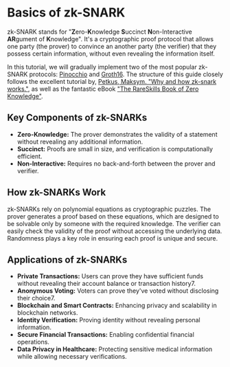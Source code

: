 # Basics of zk-SNARK

zk-SNARK stands for "**Z**ero-**K**nowledge **S**uccinct **N**on-Interactive **AR**gument of **K**nowledge". It's a cryptographic proof protocol that allows one party (the prover) to convince an another party (the verifier) that they possess certain information, without even revealing the information itself.

In this tutorial, we will gradually implement two of the most popular zk-SNARK protocols: [Pinocchio](https://dl.acm.org/doi/abs/10.1145/2856449) and [Groth16](https://eprint.iacr.org/2016/260.pdf). The structure of this guide closely follows the excellent tutorial by, [Petkus, Maksym. "Why and how zk-snark works."](https://arxiv.org/abs/1906.07221), as well as the fantastic eBook ["The RareSkills Book of Zero Knowledge"](https://www.rareskills.io/zk-book). 

## Key Components of zk-SNARKs

- **Zero-Knowledge:** The prover demonstrates the validity of a statement without revealing any additional information.
- **Succinct:** Proofs are small in size, and verification is computationally efficient.
- **Non-Interactive:** Requires no back-and-forth between the prover and verifier.

## How zk-SNARKs Work

zk-SNARKs rely on polynomial equations as cryptographic puzzles. The prover generates a proof based on these equations, which are designed to be solvable only by someone with the required knowledge. The verifier can easily check the validity of the proof without accessing the underlying data. Randomness plays a key role in ensuring each proof is unique and secure.

## Applications of zk-SNARKs

- **Private Transactions:** Users can prove they have sufficient funds without revealing their account balance or transaction history7.
- **Anonymous Voting:** Voters can prove they've voted without disclosing their choice7.
- **Blockchain and Smart Contracts:** Enhancing privacy and scalability in blockchain networks.
- **Identity Verification:** Proving identity without revealing personal information.
- **Secure Financial Transactions:** Enabling confidential financial operations.
- **Data Privacy in Healthcare:** Protecting sensitive medical information while allowing necessary verifications.